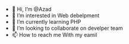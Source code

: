 - 👋 Hi, I’m @Azad
- 👀 I’m interested in Web debelpment
- 🌱 I’m currently learning PHP
- 💞️ I’m looking to collaborate on develper team
- 📫 How to reach me With my eamil

<!---
Azad421/Azad421 is a ✨ special ✨ repository because its `README.md` (this file) appears on your GitHub profile.
You can click the Preview link to take a look at your changes.
--->
